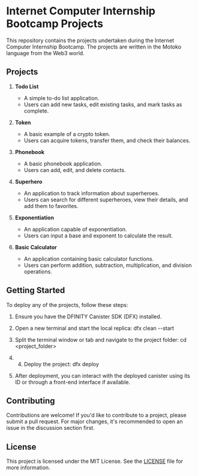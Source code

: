 # Internet Computer Internship Bootcamp Projects

This repository contains the projects undertaken during the Internet Computer Internship Bootcamp. The projects are written in the Motoko language from the Web3 world.

## Projects

1. **Todo List**
   - A simple to-do list application.
   - Users can add new tasks, edit existing tasks, and mark tasks as complete.

2. **Token**
   - A basic example of a crypto token.
   - Users can acquire tokens, transfer them, and check their balances.

3. **Phonebook**
   - A basic phonebook application.
   - Users can add, edit, and delete contacts.

4. **Superhero**
   - An application to track information about superheroes.
   - Users can search for different superheroes, view their details, and add them to favorites.

5. **Exponentiation**
   - An application capable of exponentiation.
   - Users can input a base and exponent to calculate the result.

6. **Basic Calculator**
   - An application containing basic calculator functions.
   - Users can perform addition, subtraction, multiplication, and division operations.

## Getting Started

To deploy any of the projects, follow these steps:

1. Ensure you have the DFINITY Canister SDK (DFX) installed.

2. Open a new terminal and start the local replica: dfx clean --start

3. Split the terminal window or tab and navigate to the project folder: cd <project_folder>

4. 4. Deploy the project: dfx deploy

5. After deployment, you can interact with the deployed canister using its ID or through a front-end interface if available.

## Contributing

Contributions are welcome! If you'd like to contribute to a project, please submit a pull request. For major changes, it's recommended to open an issue in the discussion section first.

## License

This project is licensed under the MIT License. See the [LICENSE](LICENSE) file for more information.
